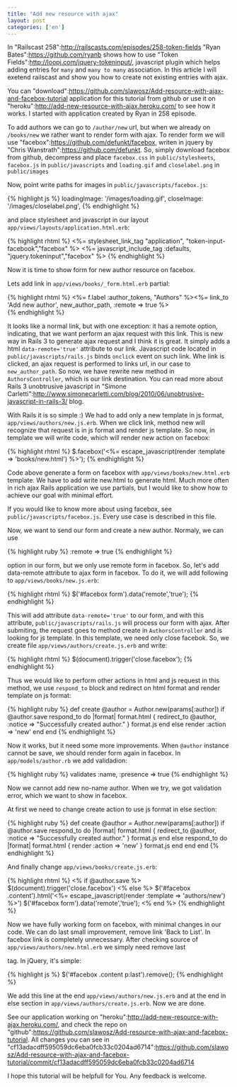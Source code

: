 ```yaml
--- 
title: "Add new resource with ajax"
layout: post
categories: ['en']
---
```

In "Railscast 258":http://railscasts.com/episodes/258-token-fields "Ryan Bates":https://github.com/ryanb shows how to use "Token Fields":http://loopj.com/jquery-tokeninput/, javascript plugin which helps adding entries for <code>many</code> and <code>many to many</code> association. In this article I will exetend railscast and show you how to create not existing entries with ajax. 

You can "download":https://github.com/slawosz/Add-resource-with-ajax-and-facebox-tutorial application for this tutorial from github or use it on "heroku":http://add-new-resource-with-ajax.heroku.com/ to see how it works. I started with application created by Ryan in 258 episode.

To add authors we can go to <code>/author/new</code> url, but when we already on <code>/books/new</code> we rather want to render form with ajax. To render form we will use "facebox":https://github.com/defunkt/facebox, writen in jquery by "Chris Wanstrath":https://github.com/defunkt. So, simply download facebox from github, decompress and place <code>facebox.css</code> in <code>public/stylesheets</code>,  <code>facebox.js</code> in <code>public/javascripts</code> and <code>loading.gif</code> and <code>closelabel.png</code> in <code>public/images</code>

Now, point write paths for images in <code>public/javascripts/facebox.js</code>:

{% highlight js %}
loadingImage: '/images/loading.gif',
closeImage: '/images/closelabel.png',
{% endhighlight %}

and place stylesheet and javascript in our layout <code>app/views/layouts/application.html.erb</code>:

{% highlight rhtml %}
<%= stylesheet_link_tag "application", "token-input-facebook","facebox" %>
<%= javascript_include_tag :defaults, "jquery.tokeninput","facebox" %>
{% endhighlight %}


Now it is time to show form for new author resource on facebox.

Lets add link in <code>app/views/books/_form.html.erb</code> partial: 

{% highlight rhtml %}
<%= f.label :author_tokens, "Authors" %><%= link_to 'Add new author', new_author_path, :remote => true %><br />
{% endhighlight %}

It looks like a normal link, but with one exception: it has a remote option, indicating, that we want perform an ajax request with this link. This is new way in Rails 3 to generate ajax request and I think it is great. It simply adds a html <code>data-remote='true'</code> attribute to our link. Javascript code located in <code>public/javascripts/rails.js</code> binds <code>onclick</code> event on such link. Whe link is clicked, an ajax request is performed to links url, in our case to <code>new_author_path</code>. So now, we have rewrite new method in <code>AuthorsController</code>, which is our link destination. You can read more about Rails 3 unobtrusive javascript in "Simone Carletti":http://www.simonecarletti.com/blog/2010/06/unobtrusive-javascript-in-rails-3/ blog.

With Rails it is so simple :) We had to add only a new template in js format, <code>app/views/authors/new.js.erb</code>. When we click link, method new will recognize that request is in js format and render js template. So now, in template we will write code, which will render new action on facebox:

{% highlight rhtml %}
$.facebox('<%= escape_javascript(render :template => 'books/new.html') %>');
{% endhighlight %}


Code above generate a form on facebox with <code>app/views/books/new.html.erb</code> template. We have to add write new.html to generate html. Much more often in rich ajax Rails application we use partials, but I would like to show how to achieve our goal with minimal effort.

If you would like to know more about using facebox, see <code>public/javascripts/facebox.js</code>. Every use case is described in this file. 

Now, we want to send our form and create a new author.
Normaly, we can use 

{% highlight ruby %}
:remote => true
{% endhighlight %}

option in our form, but we only use remote form in facebox. So, let's add data-remote attribute to ajax form in facebox. To do it, we will add following to <code>app/views/books/new.js.erb</code>:

{% highlight rhtml %}
$('#facebox form').data('remote','true');
{% endhighlight %}

 This will add attribute <code>data-remote='true'</code> to our form, and with this attribute, <code>public/javascripts/rails.js</code> will process our form with ajax. After submiting, the request goes to method create in <code>AuthorsController</code> and  is looking for js template. In this template, we need only close facebok. So, we create file <code>app/views/authors/create.js.erb</code> and write:
 
{% highlight rhtml %}
$(document).trigger('close.facebox');
{% endhighlight %}

Thus we would like to perform other actions in html and js request in this method, we use <code>respond_to</code> block and redirect on html format and render template on js format:

{% highlight ruby %}
def create
  @author = Author.new(params[:author])
  if @author.save
    respond_to do |format|
      format.html { redirect_to @author, :notice => "Successfully created author." }
      format.js
    end
  else
    render :action => 'new'
  end
end
{% endhighlight %}

Now it works, but it need some more improvements. When <code>@author</code> instance cannot be save, we should render form again in facebox.  In <code>app/models/author.rb</code> we add validadion:

{% highlight ruby %}
validates :name, :presence => true
{% endhighlight %}

Now we cannot add new no-name author. When we try, we got validation error, which we want to show in facebox.

At first we need to change create action to use js format in else section:

{% highlight ruby %}
def create
  @author = Author.new(params[:author])
  if @author.save
    respond_to do |format|
      format.html { redirect_to @author, :notice => "Successfully created author." }
      format.js
    end
  else
    respond_to do |format|
      format.html { render :action => 'new' }
      format.js
    end
  end
end
{% endhighlight %}

And finally change <code>app/views/books/create.js.erb</code>:

{% highlight rhtml %}
<% if @author.save %>
  $(document).trigger('close.facebox')
<% else %>
  $('#facebox .content').html('<%= escape_javascript(render :template => 'authors/new') %>')
  $('#facebox form').data('remote','true');
<% end %>
{% endhighlight %}

Now we have fully working form on facebox, with minimal changes in our code. We can do last small improvement, remove link 'Back to List'. In facebox link is completely unnecessary. After checking source of <code>app/views/authors/new.html.erb</code> we simply need remove last <code><p></code> tag. In jQuery, it's simple:

{% highlight js %}
$('#facebox .content p:last').remove();
{% endhighlight %}

We add this line at the end <code>app/views/authors/new.js.erb</code> and at the end in else section in <code>app/views/authors/create.js.erb</code>. Now we are done.

See our application working on "heroku":http://add-new-resource-with-ajax.heroku.com/, and check the
repo on "github":https://github.com/slawosz/Add-resource-with-ajax-and-facebox-tutorial.
All changes you can see in "cf13adacdff595059dc6eba0fcb33c0204ad6714":https://github.com/slawosz/Add-resource-with-ajax-and-facebox-tutorial/commit/cf13adacdff595059dc6eba0fcb33c0204ad6714

I hope this tutorial will be helpfull for You. Any feedback is welcome.



